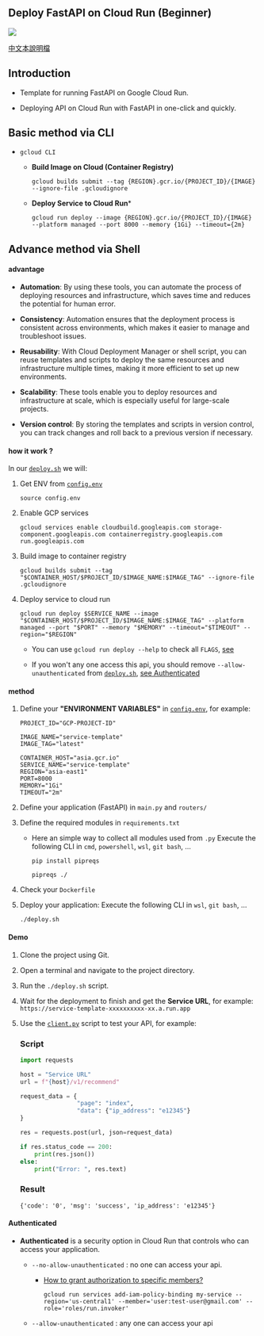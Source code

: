 ## Deploy FastAPI on Cloud Run (Beginner)

<div>
    <img src="https://readme-typing-svg.demolab.com/?pause=1&size=50&color=fccf03&center=True&width=1200&height=120&vCenter=True&lines=Click+the+⭐+Star+please.;Any+questions+can+be+asked+in+Issue." />
</div>

[中文本說明檔](./README_%E4%B8%AD%E6%96%87.md)

## Introduction

* Template for running FastAPI on Google Cloud Run.

* Deploying API on Cloud Run with FastAPI in one-click and quickly.

## Basic method via CLI

* `gcloud CLI`
    * **Build Image on Cloud (Container Registry)**
        ```
        gcloud builds submit --tag {REGION}.gcr.io/{PROJECT_ID}/{IMAGE} --ignore-file .gcloudignore
        ```
    
    * **Deploy Service to Cloud Run***
        ```
        gcloud run deploy --image {REGION}.gcr.io/{PROJECT_ID}/{IMAGE} --platform managed --port 8000 --memory {1Gi} --timeout={2m}
        ```

## Advance method via Shell

#### advantage

* **Automation**: By using these tools, you can automate the process of deploying resources and infrastructure, which saves time and reduces the potential for human error.

* **Consistency**: Automation ensures that the deployment process is consistent across environments, which makes it easier to manage and troubleshoot issues.

* **Reusability**: With Cloud Deployment Manager or shell script, you can reuse templates and scripts to deploy the same resources and infrastructure multiple times, making it more efficient to set up new environments.

* **Scalability**: These tools enable you to deploy resources and infrastructure at scale, which is especially useful for large-scale projects.

* **Version control**: By storing the templates and scripts in version control, you can track changes and roll back to a previous version if necessary.

#### how it work ?

In our [`deploy.sh`](./deploy.sh) we will:

1. Get ENV from [`config.env`](./config.env)
    ```
    source config.env
    ```            
2. Enable GCP services
    ```
    gcloud services enable cloudbuild.googleapis.com storage-component.googleapis.com containerregistry.googleapis.com run.googleapis.com
    ```
3. Build image to container registry
    ```
    gcloud builds submit --tag "$CONTAINER_HOST/$PROJECT_ID/$IMAGE_NAME:$IMAGE_TAG" --ignore-file .gcloudignore
    ```
4. Deploy service to cloud run
    ```
    gcloud run deploy $SERVICE_NAME --image "$CONTAINER_HOST/$PROJECT_ID/$IMAGE_NAME:$IMAGE_TAG" --platform managed --port "$PORT" --memory "$MEMORY" --timeout="$TIMEOUT" --region="$REGION"
    ```
    * You can use `gcloud run deploy --help` to check all `FLAGS`, <a href="https://cloud.google.com/sdk/gcloud/reference/run/deploy">see</a>

    * If you won't any one access this api, you should remove `--allow-unauthenticated` from [`deploy.sh`](./deploy.sh), [see Authenticated](#authenticated)

#### method
1. Define your **"ENVIRONMENT VARIABLES"** in [`config.env`](./config.env), for example:

    ```
    PROJECT_ID="GCP-PROJECT-ID"

    IMAGE_NAME="service-template"
    IMAGE_TAG="latest"

    CONTAINER_HOST="asia.gcr.io"
    SERVICE_NAME="service-template"
    REGION="asia-east1"
    PORT=8000
    MEMORY="1Gi"
    TIMEOUT="2m"
    ```
2. Define your application (FastAPI) in `main.py` and `routers/`

3. Define the required modules in `requirements.txt`

    * Here an simple way to collect all modules used from `.py`
        Execute the following CLI in `cmd`, `powershell`, `wsl`, `git bash`, ...
        ```
        pip install pipreqs
        ```
        ```
        pipreqs ./
        ```

4. Check your `Dockerfile`

5. Deploy your application:
    Execute the following CLI in `wsl`, `git bash`, ...
    ```
    ./deploy.sh
    ```


#### Demo
1. Clone the project using Git.

2. Open a terminal and navigate to the project directory.

3. Run the `./deploy.sh` script.

4. Wait for the deployment to finish and get the **Service URL**, for example: `https://service-template-xxxxxxxxxx-xx.a.run.app`

5. Use the [`client.py`](./client/) script to test your API, for example:

    ### Script
    ```python
    import requests

    host = "Service URL"
    url = f"{host}/v1/recommend"

    request_data = {
                    "page": "index",
                    "data": {"ip_address": "e12345"}
    }

    res = requests.post(url, json=request_data)

    if res.status_code == 200:
        print(res.json())
    else:
        print("Error: ", res.text)
    ```

    ### Result
    ```
    {'code': '0', 'msg': 'success', 'ip_address': 'e12345'}
    ```

#### Authenticated

* **Authenticated** is a security option in Cloud Run that controls who can access your application.

    * `--no-allow-unauthenticated` : no one can access your api.

        * [How to grant authorization to specific members?](https://cloud.google.com/sdk/gcloud/reference/run/services/add-iam-policy-binding)

            ```
            gcloud run services add-iam-policy-binding my-service --region='us-central1' --member='user:test-user@gmail.com' --role='roles/run.invoker'
            ```

    * `--allow-unauthenticated` : any one can access your api
